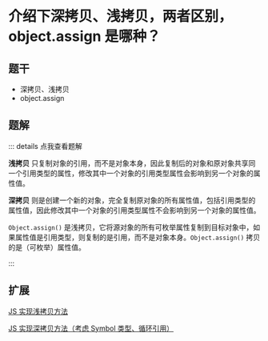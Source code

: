 # 介绍下深拷贝、浅拷贝，两者区别，object.assign 是哪种？

## 题干

- 深拷贝、浅拷贝
- object.assign

## 题解

::: details 点我查看题解

**浅拷贝** 只复制对象的引用，而不是对象本身，因此复制后的对象和原对象共享同一个引用类型的属性，修改其中一个对象的引用类型属性会影响到另一个对象的属性值。
 
**深拷贝** 则是创建一个新的对象，完全复制原对象的所有属性值，包括引用类型的属性值，因此修改其中一个对象的引用类型属性不会影响到另一个对象的属性值。

`Object.assign()` 是浅拷贝，它将源对象的所有可枚举属性复制到目标对象中，如果属性值是引用类型，则复制的是引用，而不是对象本身。`Object.assign()` 拷贝的是（可枚举）属性值。

:::

## 扩展

[JS 实现浅拷贝方法](../../write/0250_js_write_lightclone.md)

[JS 实现深拷贝方法（考虑 Symbol 类型、循环引用）](../../write/0260_js_write_deepclone.md)